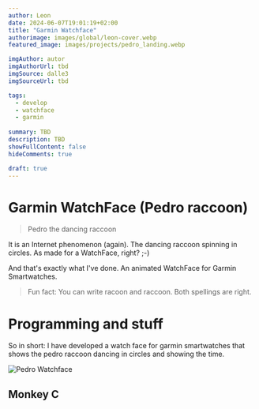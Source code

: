 ```yaml
---
author: Leon
date: 2024-06-07T19:01:19+02:00
title: "Garmin Watchface"
authorimage: images/global/leon-cover.webp
featured_image: images/projects/pedro_landing.webp

imgAuthor: autor
imgAuthorUrl: tbd
imgSource: dalle3
imgSourceUrl: tbd

tags:
  - develop
  - watchface
  - garmin
  
summary: TBD
description: TBD
showFullContent: false
hideComments: true

draft: true
---
```


# Garmin WatchFace (Pedro raccoon)

> Pedro the dancing raccoon

It is an Internet phenomenon (again). The dancing raccoon spinning in circles. As made for a WatchFace, right? ;-)

And that's exactly what I've done. An animated WatchFace for Garmin Smartwatches.

> Fun fact: You can write racoon and raccoon. Both spellings are right.

# Programming and stuff

So in short: I have developed a watch face for garmin smartwatches that shows the pedro raccoon dancing in circles and showing the time.

![Pedro Watchface](/images/projects/racoon-pedro.gif)

## Monkey C



